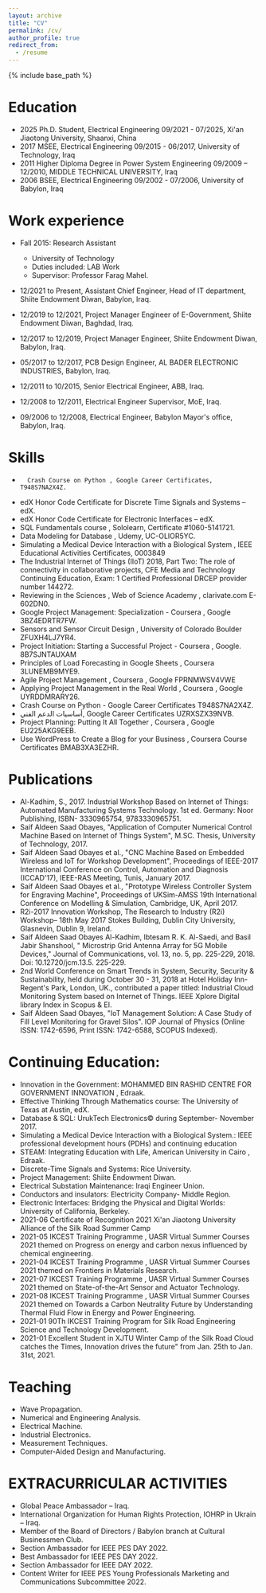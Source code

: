 ```yaml
---
layout: archive
title: "CV"
permalink: /cv/
author_profile: true
redirect_from:
  - /resume
---
```


{% include base_path %}

Education
======
* 2025	Ph.D. Student, Electrical Engineering 09/2021 - 07/2025, Xi'an Jiaotong University, Shaanxi, China
* 2017	MSEE, Electrical Engineering 09/2015 - 06/2017, University of Technology, Iraq
* 2011	Higher Diploma Degree in Power System Engineering 09/2009 – 12/2010, MIDDLE TECHNICAL UNIVERSITY, Iraq
* 2006	BSEE, Electrical Engineering 09/2002 - 07/2006, University of Babylon, Iraq


Work experience
======
* Fall 2015: Research Assistant
  * University of Technology
  * Duties included: LAB Work
  * Supervisor: Professor Farag Mahel.

* 12/2021 to Present, Assistant Chief Engineer, Head of IT department, Shiite Endowment Diwan, Babylon, Iraq.

* 12/2019 to 12/2021, Project Manager Engineer of E-Government, Shiite Endowment Diwan, Baghdad, Iraq.

* 12/2017 to 12/2019, Project Manager Engineer, Shiite Endowment Diwan, Babylon, Iraq.

* 05/2017 to 12/2017, PCB Design Engineer, AL BADER ELECTRONIC INDUSTRIES, Babylon, Iraq.

* 12/2011 to 10/2015, Senior Electrical Engineer, ABB, Iraq.

* 12/2008 to 12/2011, Electrical Engineer Supervisor, MoE, Iraq.

* 09/2006 to 12/2008, Electrical Engineer, Babylon Mayor's office, Babylon, Iraq.

Skills
======
-       Crash Course on Python , Google Career Certificates, T948S7NA2X4Z.
-	edX Honor Code Certificate for Discrete Time Signals and Systems – edX.
-	edX Honor Code Certificate for Electronic Interfaces – edX.
-	SQL Fundamentals course , Sololearn, Certificate #1060-5141721.
-	Data Modeling for Database , Udemy, UC-OLIOR5YC.
-	Simulating a Medical Device Interaction with a Biological System , IEEE Educational Activities Certificates, 0003849
-	The Industrial Internet of Things (IIoT) 2018, Part Two: The role of connectivity in collaborative projects, CFE Media and Technology Continuing Education, Exam: 1 Certified Professional DRCEP provider number 144272.
-	Reviewing in the Sciences , Web of Science Academy , clarivate.com E-602DN0.
-	Google Project Management: Specialization - Coursera , Google 3BZ4EDRTR7FW.
-	Sensors and Sensor Circuit Design , University of Colorado Boulder ZFUXH4LJ7YR4.
-	Project Initiation: Starting a Successful Project - Coursera , Google.
	8B7SJNTAUXAM
-	Principles of Load Forecasting in Google Sheets , Coursera 3LUNEMB9MYE9.
-	Agile Project Management , Coursera , Google FPRNMWSV4VWE
-	Applying Project Management in the Real World , Coursera , Google UYRDDMRARY26.
-	Crash Course on Python - Google Career Certificates T948S7NA2X4Z.
- 	أساسیات الدعم الفني, Google Career Certificates UZRXSZX39NVB.
-	Project Planning: Putting It All Together , Coursera , Google EU225AKG9EEB.
-	Use WordPress to Create a Blog for your Business , Coursera Course Certificates BMAB3XA3EZHR.

Publications
======
 -	Al-Kadhim, S., 2017. Industrial Workshop Based on Internet of Things: Automated Manufacturing Systems Technology. 1st ed. Germany: Noor Publishing, ISBN- 3330965754, 9783330965751.
-	Saif Aldeen Saad Obayes, "Application of Computer Numerical Control Machine Based on Internet of Things System", M.SC. Thesis, University of Technology, 2017.
-	Saif Aldeen Saad Obayes et al., "CNC Machine Based on Embedded Wireless and IoT for Workshop Development", Proceedings of IEEE-2017 International Conference on Control, Automation and Diagnosis (ICCAD'17), IEEE-RAS Meeting, Tunis, January 2017.
-	Saif Aldeen Saad Obayes et al., "Prototype Wireless Controller System for Engraving Machine", Proceedings of UKSim-AMSS  19th International Conference on Modelling & Simulation, Cambridge, UK, April 2017.
-	R2i-2017 Innovation Workshop, The Research to Industry (R2i) Workshop– 18th May 2017 Stokes Building, Dublin City University, Glasnevin, Dublin 9, Ireland.
-	Saif Aldeen Saad Obayes Al-Kadhim, Ibtesam R. K. Al-Saedi, and Basil Jabir Shanshool, " Microstrip Grid Antenna Array for 5G Mobile Devices," Journal of Communications, vol. 13, no. 5, pp. 225-229, 2018. Doi: 10.12720/jcm.13.5. 225-229.
-	2nd World Conference on Smart Trends in System, Security, Security  & Sustainability, held during October 30 - 31, 2018 at Hotel Holiday Inn- Regent's Park, London, UK., contributed a paper titled: Industrial Cloud Monitoring System based on Internet of Things. IEEE Xplore Digital library Index in Scopus & EI.
-	Saif Aldeen Saad Obayes, "IoT Management Solution: A Case Study of Fill Level Monitoring for Gravel Silos". IOP Journal of Physics (Online ISSN: 1742-6596, Print ISSN: 1742-6588, SCOPUS Indexed).
  
Continuing Education:
======
* Innovation in the Government:  MOHAMMED BIN RASHID CENTRE FOR GOVERNMENT INNOVATION , Edraak.
* Effective Thinking Through Mathematics course: The University of Texas at Austin, edX.
* Database & SQL:  UrukTech Electronics© during September- November 2017.
* Simulating a Medical Device Interaction with a Biological System.: IEEE professional development hours (PDHs) and continuing education
* STEAM: Integrating Education with Life, American University in Cairo , Edraak.
* Discrete-Time Signals and Systems: Rice University.
* Project Management: Shiite Endowment Diwan.
* Electrical Substation Maintenance: Iraqi Engineer Union.
* Conductors and insulators: Electricity Company- Middle Region.
* Electronic Interfaces: Bridging the Physical and Digital Worlds: University of California, Berkeley.
* 2021-06 Certificate of Recognition 2021 Xi'an Jiaotong University Alliance of the Silk Road Summer Camp
* 2021-05 IKCEST Training Programme , UASR Virtual Summer Courses 2021 themed on Progress on energy and carbon nexus influenced by chemical engineering.
* 2021-04 IKCEST Training Programme , UASR Virtual Summer Courses 2021 themed on Frontiers in Materials Research.
* 2021-07 IKCEST Training Programme , UASR Virtual Summer Courses 2021 themed on State-of-the-Art Sensor and Actuator Technology.
* 2021-08 IKCEST Training Programme , UASR Virtual Summer Courses 2021 themed on Towards a Carbon Neutrality Future by Understanding Thermal Fluid Flow in Energy and Power Engineering.
* 2021-01 90Th IKCEST Training Program for Silk Road Engineering Science and Technology Development.
* 2021-01 Excellent Student in XJTU Winter Camp of the Silk Road Cloud catches the Times, Innovation drives the future" from Jan. 25th to Jan. 31st, 2021.
  
Teaching
======
* Wave Propagation.
* Numerical and Engineering Analysis.
* Electrical Machine.
* Industrial Electronics.
* Measurement Techniques.
* Computer-Aided Design and Manufacturing.
  
# EXTRACURRICULAR ACTIVITIES
* Global Peace Ambassador – Iraq.
* International Organization for Human Rights Protection, IOHRP in Ukrain – Iraq.
* Member of the Board of Directors / Babylon branch at Cultural Businessmen Club.
* Section Ambassador for IEEE PES DAY 2022.
* Best Ambassador for IEEE PES DAY 2022.
* Section Ambassador for IEEE DAY 2022.
* Content Writer for IEEE PES Young Professionals Marketing and Communications Subcommittee 2022.
